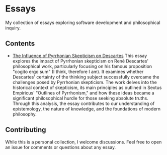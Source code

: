# Essays

My collection of essays exploring software development and philosophical inquiry.

## Contents

- [The Influence of Pyrrhonian Skepticism on Descartes](essays/philosophy/escepticismo_pirronico.pdf)
This essay explores the impact of Pyrrhonian skepticism on René Descartes' philosophical work, particularly focusing on his famous proposition "cogito ergo sum" (I think, therefore I am). It examines whether Descartes' certainty of the thinking subject successfully overcame the challenges posed by Pyrrhonian skepticism. The work delves into the historical context of skepticism, its main principles as outlined in Sextus Empiricus' "Outlines of Pyrrhonism," and how these ideas became a significant philosophical hurdle for those seeking absolute truths. Through this analysis, the essay contributes to our understanding of epistemology, the nature of knowledge, and the foundations of modern philosophy.

## Contributing

While this is a personal collection, I welcome discussions. Feel free to open an issue for comments or questions about any essay.
